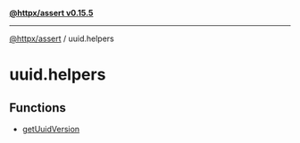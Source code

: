 [**@httpx/assert v0.15.5**](../README.md)

***

[@httpx/assert](../README.md) / uuid.helpers

# uuid.helpers

## Functions

- [getUuidVersion](functions/getUuidVersion.md)
